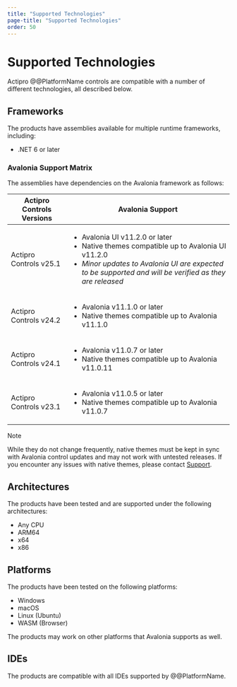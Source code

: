 ```yaml
---
title: "Supported Technologies"
page-title: "Supported Technologies"
order: 50
---
```

# Supported Technologies

Actipro @@PlatformName controls are compatible with a number of different technologies, all described below.

## Frameworks

The products have assemblies available for multiple runtime frameworks, including:

- .NET 6 or later

### Avalonia Support Matrix

The assemblies have dependencies on the Avalonia framework as follows:

<table>
<thead>

<tr>
<th>Actipro Controls Versions</th>
<th>Avalonia Support</th>
</tr>

</thead>
<tbody>

<tr>
<td>Actipro Controls v25.1</td>
<td>

- Avalonia UI v11.2.0 or later
- Native themes compatible up to Avalonia UI v11.2.0
- *Minor updates to Avalonia UI are expected to be supported and will be verified as they are released*

</td>
</tr>

<tr>
<td>Actipro Controls v24.2</td>
<td>

- Avalonia v11.1.0 or later
- Native themes compatible up to Avalonia v11.1.0

</td>
</tr>

<tr>
<td>Actipro Controls v24.1</td>
<td>

- Avalonia v11.0.7 or later
- Native themes compatible up to Avalonia v11.0.11

</td>
</tr>

<tr>
<td>Actipro Controls v23.1</td>
<td>

- Avalonia v11.0.5 or later
- Native themes compatible up to Avalonia v11.0.7

</td>
</tr>

</tbody>
</table>

> [!NOTE]
> While they do not change frequently, native themes must be kept in sync with Avalonia control updates and may not work with untested releases. If you encounter any issues with native themes, please contact [Support](support.md).

## Architectures

The products have been tested and are supported under the following architectures:

- Any CPU
- ARM64
- x64
- x86

## Platforms

The products have been tested on the following platforms:

- Windows
- macOS
- Linux (Ubuntu)
- WASM (Browser)

The products may work on other platforms that Avalonia supports as well.

## IDEs

The products are compatible with all IDEs supported by @@PlatformName.
